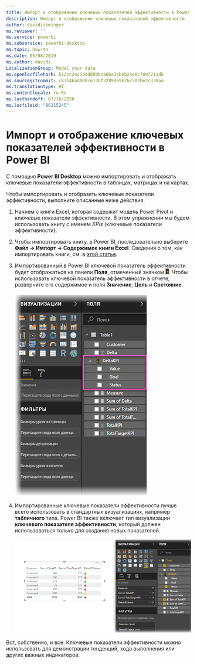 ```yaml
---
title: Импорт и отображение ключевых показателей эффективности в Power BI
description: Импорт и отображение ключевых показателей эффективности
author: davidiseminger
ms.reviewer: ''
ms.service: powerbi
ms.subservice: powerbi-desktop
ms.topic: how-to
ms.date: 05/08/2019
ms.author: davidi
LocalizationGroup: Model your data
ms.openlocfilehash: b12cc24c7ddddd0bc866a3bbeb23e0c7097711db
ms.sourcegitcommit: c83146ad008ce13bf3289de9b76c507be2c330aa
ms.translationtype: HT
ms.contentlocale: ru-RU
ms.lasthandoff: 07/10/2020
ms.locfileid: "86215245"
---
```

# <a name="import-and-display-kpis-in-power-bi"></a>Импорт и отображение ключевых показателей эффективности в Power BI
С помощью **Power BI Desktop** можно импортировать и отображать ключевые показатели эффективности в таблицах, матрицах и на картах.

Чтобы импортировать и отобразить ключевые показатели эффективности, выполните описанные ниже действия.

1. Начнем с книги Excel, которая содержит модель Power Pivot и ключевые показатели эффективности. В этом упражнении мы будем использовать книгу с именем *KPIs* (ключевые показатели эффективности).

1. Чтобы импортировать книгу, в Power BI, последовательно выберите **Файл -> Импорт -> Содержимое книги Excel**. Сведения о том, как импортировать книги, см. в [этой статье](../connect-data/desktop-import-excel-workbooks.md). 

1. Импортированный в Power BI ключевой показатель эффективности будет отображаться на панели **Поля**, отмеченный значком ![светофора](media/desktop-import-and-display-kpis/traffic.png). Чтобы использовать ключевой показатель эффективности в отчете, разверните его содержимое и поля **Значение**, **Цель** и **Состояние**.

    ![Снимок экрана: Power BI Desktop с параметром "Дельта КПЭ"в области "Поля"](media/desktop-import-and-display-kpis/desktoppreviewfeatureon2.png)
 
1. Импортированные ключевые показатели эффективности лучше всего использовать в стандартных визуализациях, например **табличного** типа. Power BI также включает тип визуализации **ключевого показателя эффективности**, который должен использоваться только для создания новых показателей.
   
    ![Снимок экрана: Power BI Desktop с полями "Таблица 1"в области "Поля"](media/desktop-import-and-display-kpis/desktoppreviewfeatureon3.png)

Вот, собственно, и все. Ключевые показатели эффективности можно использовать для демонстрации тенденций, хода выполнения или других важных индикаторов.
